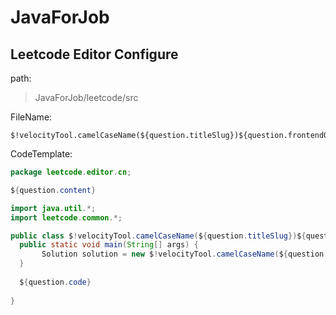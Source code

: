 # JavaForJob

## Leetcode Editor Configure
path:
> JavaForJob/leetcode/src

FileName:
```
$!velocityTool.camelCaseName(${question.titleSlug})${question.frontendQuestionId}
```
CodeTemplate:
```java
package leetcode.editor.cn;

${question.content}

import java.util.*;
import leetcode.common.*;

public class $!velocityTool.camelCaseName(${question.titleSlug})${question.frontendQuestionId}{
  public static void main(String[] args) {
       Solution solution = new $!velocityTool.camelCaseName(${question.titleSlug})${question.frontendQuestionId}().new Solution();
  }
  
  ${question.code}
  
}

```